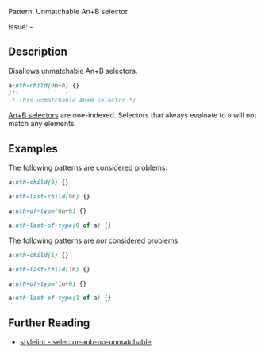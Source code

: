 Pattern: Unmatchable An+B selector

Issue: -

## Description

Disallows unmatchable An+B selectors.

<!-- prettier-ignore -->
```css
a:nth-child(0n+0) {}
/*↑             ↑
 * This unmatchable An+B selector */
```

[An+B selectors](https://www.w3.org/TR/css-syntax-3/#anb-microsyntax) are one-indexed. Selectors that always evaluate to `0` will not match any elements.

## Examples

The following patterns are considered problems:

<!-- prettier-ignore -->
```css
a:nth-child(0) {}
```

<!-- prettier-ignore -->
```css
a:nth-last-child(0n) {}
```

<!-- prettier-ignore -->
```css
a:nth-of-type(0n+0) {}
```

<!-- prettier-ignore -->
```css
a:nth-last-of-type(0 of a) {}
```

The following patterns are _not_ considered problems:

<!-- prettier-ignore -->
```css
a:nth-child(1) {}
```

<!-- prettier-ignore -->
```css
a:nth-last-child(1n) {}
```

<!-- prettier-ignore -->
```css
a:nth-of-type(1n+0) {}
```

<!-- prettier-ignore -->
```css
a:nth-last-of-type(1 of a) {}
```

## Further Reading

* [stylelint - selector-anb-no-unmatchable](https://stylelint.io/user-guide/rules/selector-anb-no-unmatchable/)
